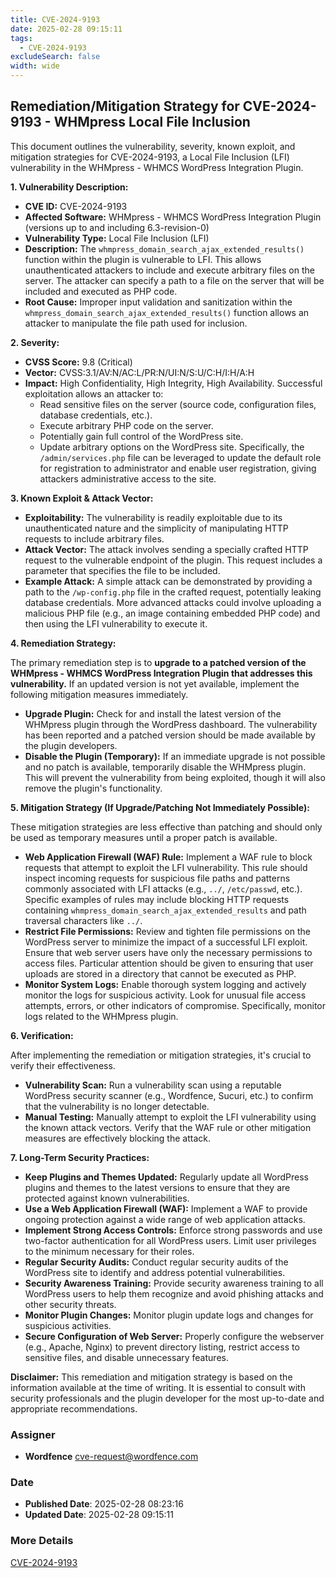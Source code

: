 ```yaml
---
title: CVE-2024-9193
date: 2025-02-28 09:15:11
tags:
  - CVE-2024-9193
excludeSearch: false
width: wide
---
```


## Remediation/Mitigation Strategy for CVE-2024-9193 - WHMpress Local File Inclusion

This document outlines the vulnerability, severity, known exploit, and mitigation strategies for CVE-2024-9193, a Local File Inclusion (LFI) vulnerability in the WHMpress - WHMCS WordPress Integration Plugin.

**1. Vulnerability Description:**

*   **CVE ID:** CVE-2024-9193
*   **Affected Software:** WHMpress - WHMCS WordPress Integration Plugin (versions up to and including 6.3-revision-0)
*   **Vulnerability Type:** Local File Inclusion (LFI)
*   **Description:** The `whmpress_domain_search_ajax_extended_results()` function within the plugin is vulnerable to LFI.  This allows unauthenticated attackers to include and execute arbitrary files on the server. The attacker can specify a path to a file on the server that will be included and executed as PHP code.
*   **Root Cause:** Improper input validation and sanitization within the `whmpress_domain_search_ajax_extended_results()` function allows an attacker to manipulate the file path used for inclusion.

**2. Severity:**

*   **CVSS Score:** 9.8 (Critical)
*   **Vector:** CVSS:3.1/AV:N/AC:L/PR:N/UI:N/S:U/C:H/I:H/A:H
*   **Impact:** High Confidentiality, High Integrity, High Availability.  Successful exploitation allows an attacker to:
    *   Read sensitive files on the server (source code, configuration files, database credentials, etc.).
    *   Execute arbitrary PHP code on the server.
    *   Potentially gain full control of the WordPress site.
    *   Update arbitrary options on the WordPress site.  Specifically, the `/admin/services.php` file can be leveraged to update the default role for registration to administrator and enable user registration, giving attackers administrative access to the site.

**3. Known Exploit & Attack Vector:**

*   **Exploitability:**  The vulnerability is readily exploitable due to its unauthenticated nature and the simplicity of manipulating HTTP requests to include arbitrary files.
*   **Attack Vector:** The attack involves sending a specially crafted HTTP request to the vulnerable endpoint of the plugin. This request includes a parameter that specifies the file to be included.
*   **Example Attack:**  A simple attack can be demonstrated by providing a path to the `/wp-config.php` file in the crafted request, potentially leaking database credentials.  More advanced attacks could involve uploading a malicious PHP file (e.g., an image containing embedded PHP code) and then using the LFI vulnerability to execute it.

**4. Remediation Strategy:**

The primary remediation step is to **upgrade to a patched version of the WHMpress - WHMCS WordPress Integration Plugin that addresses this vulnerability.**  If an updated version is not yet available, implement the following mitigation measures immediately.

*   **Upgrade Plugin:** Check for and install the latest version of the WHMpress plugin through the WordPress dashboard. The vulnerability has been reported and a patched version should be made available by the plugin developers.
*   **Disable the Plugin (Temporary):** If an immediate upgrade is not possible and no patch is available, temporarily disable the WHMpress plugin. This will prevent the vulnerability from being exploited, though it will also remove the plugin's functionality.

**5. Mitigation Strategy (If Upgrade/Patching Not Immediately Possible):**

These mitigation strategies are less effective than patching and should only be used as temporary measures until a proper patch is available.

*   **Web Application Firewall (WAF) Rule:** Implement a WAF rule to block requests that attempt to exploit the LFI vulnerability. This rule should inspect incoming requests for suspicious file paths and patterns commonly associated with LFI attacks (e.g., `../`, `/etc/passwd`, etc.).  Specific examples of rules may include blocking HTTP requests containing  `whmpress_domain_search_ajax_extended_results` and path traversal characters like `../`.
*   **Restrict File Permissions:**  Review and tighten file permissions on the WordPress server to minimize the impact of a successful LFI exploit. Ensure that web server users have only the necessary permissions to access files.  Particular attention should be given to ensuring that user uploads are stored in a directory that cannot be executed as PHP.
*   **Monitor System Logs:**  Enable thorough system logging and actively monitor the logs for suspicious activity. Look for unusual file access attempts, errors, or other indicators of compromise. Specifically, monitor logs related to the WHMpress plugin.

**6. Verification:**

After implementing the remediation or mitigation strategies, it's crucial to verify their effectiveness.

*   **Vulnerability Scan:** Run a vulnerability scan using a reputable WordPress security scanner (e.g., Wordfence, Sucuri, etc.) to confirm that the vulnerability is no longer detectable.
*   **Manual Testing:** Manually attempt to exploit the LFI vulnerability using the known attack vectors. Verify that the WAF rule or other mitigation measures are effectively blocking the attack.

**7. Long-Term Security Practices:**

*   **Keep Plugins and Themes Updated:** Regularly update all WordPress plugins and themes to the latest versions to ensure that they are protected against known vulnerabilities.
*   **Use a Web Application Firewall (WAF):** Implement a WAF to provide ongoing protection against a wide range of web application attacks.
*   **Implement Strong Access Controls:**  Enforce strong passwords and use two-factor authentication for all WordPress users.  Limit user privileges to the minimum necessary for their roles.
*   **Regular Security Audits:** Conduct regular security audits of the WordPress site to identify and address potential vulnerabilities.
*   **Security Awareness Training:** Provide security awareness training to all WordPress users to help them recognize and avoid phishing attacks and other security threats.
*   **Monitor Plugin Changes:** Monitor plugin update logs and changes for suspicious activities.
*   **Secure Configuration of Web Server:**  Properly configure the webserver (e.g., Apache, Nginx) to prevent directory listing, restrict access to sensitive files, and disable unnecessary features.

**Disclaimer:** This remediation and mitigation strategy is based on the information available at the time of writing.  It is essential to consult with security professionals and the plugin developer for the most up-to-date and appropriate recommendations.

### Assigner
- **Wordfence** <cve-request@wordfence.com>

### Date
- **Published Date**: 2025-02-28 08:23:16
- **Updated Date**: 2025-02-28 09:15:11

### More Details
[CVE-2024-9193](https://www.cvedetails.com/cve/CVE-2024-9193)
